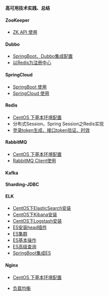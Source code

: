 **高可用技术实践、总结**


#### ZooKeeper
- [ZK API 使用](https://github.com/JackZhangOnly/high-availability-tec/tree/master/ZooKeeper/zookeepersample
)

#### Dubbo
- [SpringBoot、Dubbo集成配置](https://github.com/JackZhangOnly/high-availability-tec/tree/master/Dubbo/basic
)
- [以Redis为注册中心](https://github.com/JackZhangOnly/high-availability-tec/tree/master/Dubbo/dubbo-redis)


#### SpringCloud
- [SpringBoot 使用](https://github.com/JackZhangOnly/springboot)
- [SpringCloud 使用](https://github.com/JackZhangOnly/springcloud)
#### Redis
- [CentOS 下基本环境配置](https://github.com/JackZhangOnly/high-availability-tec/blob/master/Redis/1.%E5%9F%BA%E6%9C%AC%E7%8E%AF%E5%A2%83%E5%AE%89%E8%A3%85.md)
- 分布式Session，Spring Session之Redis实现
- [登录token生成、接口token验证、时效](https://github.com/JackZhangOnly/boot-stream)

#### RabbitMQ
- [CentOS 下基本环境配置](https://github.com/JackZhangOnly/high-availability-tec/blob/master/RabbitMQ/CentOS%E4%B8%8BRabbitMQ%E5%AE%89%E8%A3%85.md)
- [RabbitMQ Client使用](https://github.com/JackZhangOnly/high-availability-tec/tree/master/RabbitMQ/rabbitmq-client)

#### Kafka
#### Sharding-JDBC
#### ELK
- [CentOS下ElasticSearch安装](https://github.com/JackZhangOnly/high-availability-tec/blob/master/ELK/1.CentOS%E4%B8%8BElasticSearch%E5%AE%89%E8%A3%85.md)
- [CentOS下Kibana安装](https://github.com/JackZhangOnly/high-availability-tec/blob/master/ELK/2.CentOS%E4%B8%8BKibana%E5%AE%89%E8%A3%85.md)
- [CentOS下Logstash安装](https://github.com/JackZhangOnly/high-availability-tec/blob/master/ELK/3.CentOS%E4%B8%8BLogstash%E5%AE%89%E8%A3%85.md)
- [ES安装head插件](https://github.com/JackZhangOnly/high-availability-tec/blob/master/ELK/4.ES%E5%AE%89%E8%A3%85head%E6%8F%92%E4%BB%B6.md)
- [ES集群](https://github.com/JackZhangOnly/high-availability-tec/blob/master/ELK/5.ES%E9%9B%86%E7%BE%A4.md)
- [ES基本操作](https://github.com/JackZhangOnly/high-availability-tec/blob/master/ELK/6.ES%E5%9F%BA%E6%9C%AC%E6%93%8D%E4%BD%9C.md)
- [ES高级查询](https://github.com/JackZhangOnly/high-availability-tec/blob/master/ELK/7.%E9%AB%98%E7%BA%A7%E6%9F%A5%E8%AF%A2.md)
- [SpringBoot集成ES](https://github.com/JackZhangOnly/high-availability-tec/blob/master/ELK/8.SpringBoot%E9%9B%86%E6%88%90ES.md)

#### Nginx
- [CentOS 下基本环境配置](https://github.com/JackZhangOnly/high-availability-tec/blob/master/Nginx/1.%E5%9F%BA%E6%9C%AC%E7%8E%AF%E5%A2%83%E5%AE%89%E8%A3%85.md)

- [负载均衡](https://github.com/JackZhangOnly/high-availability-tec/blob/master/Nginx/2.%E8%B4%9F%E8%BD%BD%E5%9D%87%E8%A1%A1.md)




